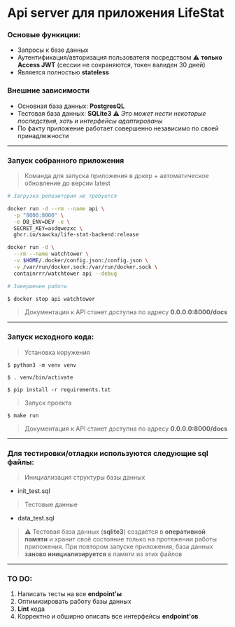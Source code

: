 # Api server для приложения LifeStat

### Основые функиции:

* Запросы к базе данных 
* Аутентификация/авторизация пользователя посредством :warning: **только Access JWT** (сессии не сохраняются, токен валиден 30 дней)
* Является полностью **stateless** 

### Внешние зависимости
* Основная база данных: **PostgresQL** 
* Тестовая база данных: **SQLite3** :warning: *Это может нести некоторые последствия, хоть и интерфейсы адаптированы*
* По факту приложение работает совершенно независимо по своей принадлежности

<hr>

### Запуск собранного приложения

> Команда для запуска приложения в докер + автоматическое обновление до версии latest
```bash
# Загрузка репозитория не требуется 

docker run -d --rm --name api \
  -p "8000:8000" \
  -e DB_ENV=DEV -e \
  SECRET_KEY=asdqwezxc \
  ghcr.io/sawcka/life-stat-backend:release 

docker run -d \
  --rm --name watchtower \
  -v $HOME/.docker/config.json:/config.json \
  -v /var/run/docker.sock:/var/run/docker.sock \
  containrrr/watchtower api --debug
```

```bash
# Завершение работы

$ docker stop api watchtower
```

> Документация к API станет доступна по адресу **0.0.0.0:8000/docs**
<hr>

### Запуск исходного кода:

> Установка коружения

```shell
$ python3 -m venv venv
```
```shell
$ . venv/bin/activate 
```

```shell
$ pip install -r requirements.txt
```
> Запуск проекта

```shell
$ make run
```
> Документация к API станет доступна по адресу **0.0.0.0:8000/docs**

<hr>

### Для тестировки/отладки используются следующие sql файлы:

> Инициализация структуры базы данных 

* init_test.sql 

> Тестовые данные

* data_test.sql

> :warning: Тестовая база данных (**sqlite3**) создаётся в **оперативной памяти** и хранит своё состояние только на протяжении работы приложения. При повтором запуске приложения, база данных **заново инициализируется** в памяти из этих файлов 

<hr>

### TO DO:

1. Написать тесты на все **endpoint'ы**
2. Оптимизировать работу базы данных
3. **Lint** кода
4. Корректно и обширно описать все интерфейсы **endpoint'ов**
